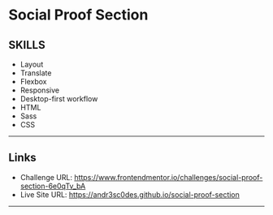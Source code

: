 # Social Proof Section

## SKILLS

- Layout
- Translate
- Flexbox
- Responsive
- Desktop-first workflow
- HTML
- Sass
- CSS

---
## Links

- Challenge URL: https://www.frontendmentor.io/challenges/social-proof-section-6e0qTv_bA
- Live Site URL: https://andr3sc0des.github.io/social-proof-section

---